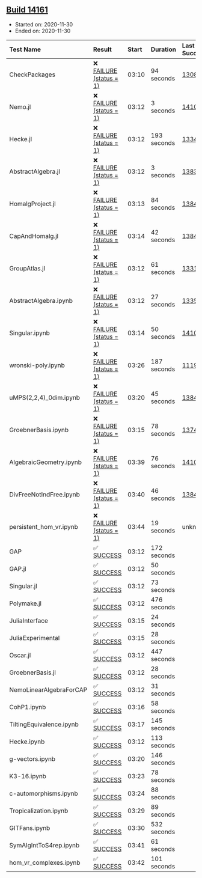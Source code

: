 ## [Build 14161](https://oscarci.mathematik.uni-kl.de/job/oscar/14161/)

* Started on: 2020-11-30
* Ended on: 2020-11-30

| Test Name    | Result | Start | Duration | Last Success | First Failure |
|:-------------|:-------|:------|:---------|:-------------|:--------------|
| CheckPackages | ❌ [FAILURE (status = 1)](https://oscarci.mathematik.uni-kl.de/job/oscar/14161/artifact/logs/build-14161/CheckPackages.log) | 03:10 | 94 seconds | [13085](https://oscarci.mathematik.uni-kl.de/job/oscar/13085/) | [13086](https://oscarci.mathematik.uni-kl.de/job/oscar/13086/) |
| Nemo.jl | ❌ [FAILURE (status = 1)](https://oscarci.mathematik.uni-kl.de/job/oscar/14161/artifact/logs/build-14161/Nemo.jl.log) | 03:12 | 3 seconds | [14101](https://oscarci.mathematik.uni-kl.de/job/oscar/14101/) | [14102](https://oscarci.mathematik.uni-kl.de/job/oscar/14102/) |
| Hecke.jl | ❌ [FAILURE (status = 1)](https://oscarci.mathematik.uni-kl.de/job/oscar/14161/artifact/logs/build-14161/Hecke.jl.log) | 03:12 | 193 seconds | [13341](https://oscarci.mathematik.uni-kl.de/job/oscar/13341/) | [13342](https://oscarci.mathematik.uni-kl.de/job/oscar/13342/) |
| AbstractAlgebra.jl | ❌ [FAILURE (status = 1)](https://oscarci.mathematik.uni-kl.de/job/oscar/14161/artifact/logs/build-14161/AbstractAlgebra.jl.log) | 03:12 | 3 seconds | [13837](https://oscarci.mathematik.uni-kl.de/job/oscar/13837/) | [13838](https://oscarci.mathematik.uni-kl.de/job/oscar/13838/) |
| HomalgProject.jl | ❌ [FAILURE (status = 1)](https://oscarci.mathematik.uni-kl.de/job/oscar/14161/artifact/logs/build-14161/HomalgProject.jl.log) | 03:13 | 84 seconds | [13845](https://oscarci.mathematik.uni-kl.de/job/oscar/13845/) | [13846](https://oscarci.mathematik.uni-kl.de/job/oscar/13846/) |
| CapAndHomalg.jl | ❌ [FAILURE (status = 1)](https://oscarci.mathematik.uni-kl.de/job/oscar/14161/artifact/logs/build-14161/CapAndHomalg.jl.log) | 03:14 | 42 seconds | [13845](https://oscarci.mathematik.uni-kl.de/job/oscar/13845/) | [13846](https://oscarci.mathematik.uni-kl.de/job/oscar/13846/) |
| GroupAtlas.jl | ❌ [FAILURE (status = 1)](https://oscarci.mathematik.uni-kl.de/job/oscar/14161/artifact/logs/build-14161/GroupAtlas.jl.log) | 03:12 | 61 seconds | [13311](https://oscarci.mathematik.uni-kl.de/job/oscar/13311/) | [13312](https://oscarci.mathematik.uni-kl.de/job/oscar/13312/) |
| AbstractAlgebra.ipynb | ❌ [FAILURE (status = 1)](https://oscarci.mathematik.uni-kl.de/job/oscar/14161/artifact/logs/build-14161/AbstractAlgebra.ipynb.log) | 03:12 | 27 seconds | [13355](https://oscarci.mathematik.uni-kl.de/job/oscar/13355/) | [13356](https://oscarci.mathematik.uni-kl.de/job/oscar/13356/) |
| Singular.ipynb | ❌ [FAILURE (status = 1)](https://oscarci.mathematik.uni-kl.de/job/oscar/14161/artifact/logs/build-14161/Singular.ipynb.log) | 03:14 | 50 seconds | [14101](https://oscarci.mathematik.uni-kl.de/job/oscar/14101/) | [14102](https://oscarci.mathematik.uni-kl.de/job/oscar/14102/) |
| wronski-poly.ipynb | ❌ [FAILURE (status = 1)](https://oscarci.mathematik.uni-kl.de/job/oscar/14161/artifact/logs/build-14161/wronski-poly.ipynb.log) | 03:26 | 187 seconds | [11192](https://oscarci.mathematik.uni-kl.de/job/oscar/11192/) | [11193](https://oscarci.mathematik.uni-kl.de/job/oscar/11193/) |
| uMPS(2,2,4)_0dim.ipynb | ❌ [FAILURE (status = 1)](https://oscarci.mathematik.uni-kl.de/job/oscar/14161/artifact/logs/build-14161/uMPS-2-2-4-_0dim.ipynb.log) | 03:20 | 45 seconds | [13841](https://oscarci.mathematik.uni-kl.de/job/oscar/13841/) | [13842](https://oscarci.mathematik.uni-kl.de/job/oscar/13842/) |
| GroebnerBasis.ipynb | ❌ [FAILURE (status = 1)](https://oscarci.mathematik.uni-kl.de/job/oscar/14161/artifact/logs/build-14161/GroebnerBasis.ipynb.log) | 03:15 | 78 seconds | [13748](https://oscarci.mathematik.uni-kl.de/job/oscar/13748/) | [13749](https://oscarci.mathematik.uni-kl.de/job/oscar/13749/) |
| AlgebraicGeometry.ipynb | ❌ [FAILURE (status = 1)](https://oscarci.mathematik.uni-kl.de/job/oscar/14161/artifact/logs/build-14161/AlgebraicGeometry.ipynb.log) | 03:39 | 76 seconds | [14101](https://oscarci.mathematik.uni-kl.de/job/oscar/14101/) | [14102](https://oscarci.mathematik.uni-kl.de/job/oscar/14102/) |
| DivFreeNotIndFree.ipynb | ❌ [FAILURE (status = 1)](https://oscarci.mathematik.uni-kl.de/job/oscar/14161/artifact/logs/build-14161/DivFreeNotIndFree.ipynb.log) | 03:40 | 46 seconds | [13845](https://oscarci.mathematik.uni-kl.de/job/oscar/13845/) | [13846](https://oscarci.mathematik.uni-kl.de/job/oscar/13846/) |
| persistent_hom_vr.ipynb | ❌ [FAILURE (status = 1)](https://oscarci.mathematik.uni-kl.de/job/oscar/14161/artifact/logs/build-14161/persistent_hom_vr.ipynb.log) | 03:44 | 19 seconds | unknown | unknown |
| GAP | ✅ [SUCCESS](https://oscarci.mathematik.uni-kl.de/job/oscar/14161/artifact/logs/build-14161/GAP.log) | 03:12 | 172 seconds |  |  |
| GAP.jl | ✅ [SUCCESS](https://oscarci.mathematik.uni-kl.de/job/oscar/14161/artifact/logs/build-14161/GAP.jl.log) | 03:12 | 50 seconds |  |  |
| Singular.jl | ✅ [SUCCESS](https://oscarci.mathematik.uni-kl.de/job/oscar/14161/artifact/logs/build-14161/Singular.jl.log) | 03:12 | 73 seconds |  |  |
| Polymake.jl | ✅ [SUCCESS](https://oscarci.mathematik.uni-kl.de/job/oscar/14161/artifact/logs/build-14161/Polymake.jl.log) | 03:12 | 476 seconds |  |  |
| JuliaInterface | ✅ [SUCCESS](https://oscarci.mathematik.uni-kl.de/job/oscar/14161/artifact/logs/build-14161/JuliaInterface.log) | 03:15 | 24 seconds |  |  |
| JuliaExperimental | ✅ [SUCCESS](https://oscarci.mathematik.uni-kl.de/job/oscar/14161/artifact/logs/build-14161/JuliaExperimental.log) | 03:15 | 28 seconds |  |  |
| Oscar.jl | ✅ [SUCCESS](https://oscarci.mathematik.uni-kl.de/job/oscar/14161/artifact/logs/build-14161/Oscar.jl.log) | 03:12 | 447 seconds |  |  |
| GroebnerBasis.jl | ✅ [SUCCESS](https://oscarci.mathematik.uni-kl.de/job/oscar/14161/artifact/logs/build-14161/GroebnerBasis.jl.log) | 03:12 | 28 seconds |  |  |
| NemoLinearAlgebraForCAP | ✅ [SUCCESS](https://oscarci.mathematik.uni-kl.de/job/oscar/14161/artifact/logs/build-14161/NemoLinearAlgebraForCAP.log) | 03:12 | 31 seconds |  |  |
| CohP1.ipynb | ✅ [SUCCESS](https://oscarci.mathematik.uni-kl.de/job/oscar/14161/artifact/logs/build-14161/CohP1.ipynb.log) | 03:16 | 58 seconds |  |  |
| TiltingEquivalence.ipynb | ✅ [SUCCESS](https://oscarci.mathematik.uni-kl.de/job/oscar/14161/artifact/logs/build-14161/TiltingEquivalence.ipynb.log) | 03:17 | 145 seconds |  |  |
| Hecke.ipynb | ✅ [SUCCESS](https://oscarci.mathematik.uni-kl.de/job/oscar/14161/artifact/logs/build-14161/Hecke.ipynb.log) | 03:12 | 113 seconds |  |  |
| g-vectors.ipynb | ✅ [SUCCESS](https://oscarci.mathematik.uni-kl.de/job/oscar/14161/artifact/logs/build-14161/g-vectors.ipynb.log) | 03:20 | 146 seconds |  |  |
| K3-16.ipynb | ✅ [SUCCESS](https://oscarci.mathematik.uni-kl.de/job/oscar/14161/artifact/logs/build-14161/K3-16.ipynb.log) | 03:23 | 78 seconds |  |  |
| c-automorphisms.ipynb | ✅ [SUCCESS](https://oscarci.mathematik.uni-kl.de/job/oscar/14161/artifact/logs/build-14161/c-automorphisms.ipynb.log) | 03:24 | 88 seconds |  |  |
| Tropicalization.ipynb | ✅ [SUCCESS](https://oscarci.mathematik.uni-kl.de/job/oscar/14161/artifact/logs/build-14161/Tropicalization.ipynb.log) | 03:29 | 89 seconds |  |  |
| GITFans.ipynb | ✅ [SUCCESS](https://oscarci.mathematik.uni-kl.de/job/oscar/14161/artifact/logs/build-14161/GITFans.ipynb.log) | 03:30 | 532 seconds |  |  |
| SymAlgIntToS4rep.ipynb | ✅ [SUCCESS](https://oscarci.mathematik.uni-kl.de/job/oscar/14161/artifact/logs/build-14161/SymAlgIntToS4rep.ipynb.log) | 03:41 | 61 seconds |  |  |
| hom_vr_complexes.ipynb | ✅ [SUCCESS](https://oscarci.mathematik.uni-kl.de/job/oscar/14161/artifact/logs/build-14161/hom_vr_complexes.ipynb.log) | 03:42 | 101 seconds |  |  |
